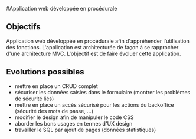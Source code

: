 #Application web développée en procédurale

## Objectifs
Application web développée en procédurale afin d'appréhender l'utilisation des fonctions. L'application est architecturée de façon à se rapprocher d'une architecture MVC.
L'objectif est de faire évoluer cette application.

## Evolutions possibles
* mettre en place un CRUD complet
* sécuriser les données saisies dans le formulaire (montrer les problèmes  de sécurité liés)
* mettre en place un accès sécurisé pour les actions du backoffice (sécurité des mots de passe, ...)
* modifier le design afin de manipuler le code CSS
* aborder les bons usages en termes d'UX design
* travailler le SQL par ajout de pages (données statistiques)